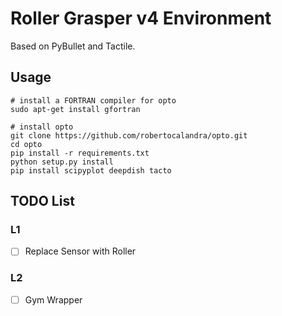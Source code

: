# Roller Grasper v4 Environment

Based on PyBullet and Tactile. 

## Usage

```
# install a FORTRAN compiler for opto
sudo apt-get install gfortran

# install opto
git clone https://github.com/robertocalandra/opto.git
cd opto
pip install -r requirements.txt
python setup.py install
pip install scipyplot deepdish tacto
```

## TODO List

### L1

- [ ] Replace Sensor with Roller

### L2

- [ ] Gym Wrapper